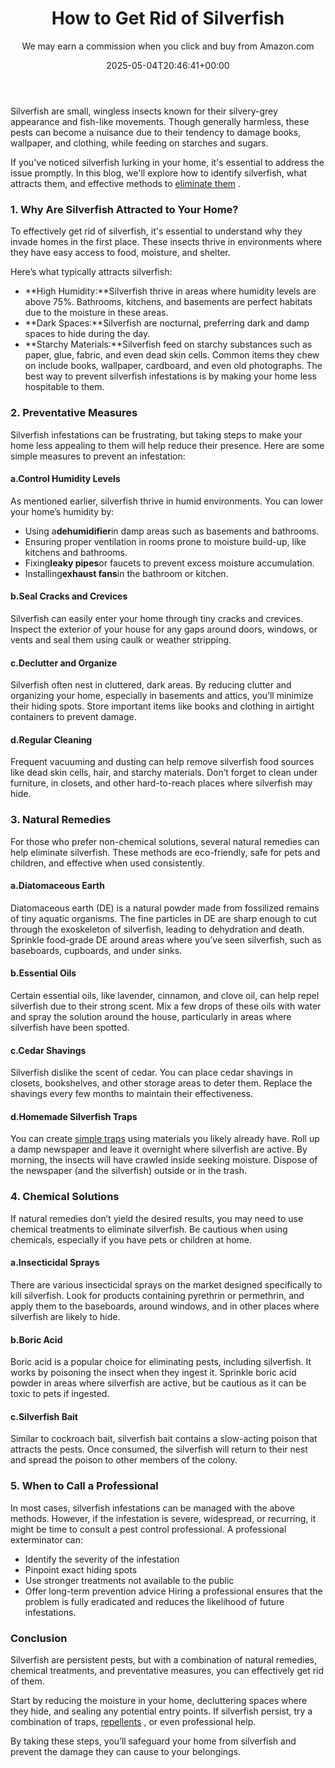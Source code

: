 ﻿---
author: We may earn a commission when you click and buy from Amazon.com
layout: post
title: How to Get Rid of Silverfish
date: '2025-05-04T20:46:41+00:00'
categories:
- Fleas
- Guide
tags: []
slug: /how-to-get-rid-of-silverfish/
lastmod: 2025-05-07T12:21:27+03:00
---

Silverfish are small, wingless insects known for their silvery-grey appearance and fish-like movements. Though generally harmless, these pests can become a nuisance due to their tendency to damage books, wallpaper, and clothing, while feeding on starches and sugars.

If you've noticed silverfish lurking in your home, it's essential to address the issue promptly. In this blog, we'll explore how to identify silverfish, what attracts them, and effective methods to
[eliminate them](https://pestpolicy.com/best-silverfish-killer/)
.
### 1. Why Are Silverfish Attracted to Your Home?
To effectively get rid of silverfish, it's essential to understand why they invade homes in the first place. These insects thrive in environments where they have easy access to food, moisture, and shelter.

Here’s what typically attracts silverfish:
- **High Humidity:**Silverfish thrive in areas where humidity levels are above 75%. Bathrooms, kitchens, and basements are perfect habitats due to the moisture in these areas.
- **Dark Spaces:**Silverfish are nocturnal, preferring dark and damp spaces to hide during the day.
- **Starchy Materials:**Silverfish feed on starchy substances such as paper, glue, fabric, and even dead skin cells. Common items they chew on include books, wallpaper, cardboard, and even old photographs.
The best way to prevent silverfish infestations is by making your home less hospitable to them.
### 2. Preventative Measures
Silverfish infestations can be frustrating, but taking steps to make your home less appealing to them will help reduce their presence. Here are some simple measures to prevent an infestation:
#### a.**Control Humidity Levels**
As mentioned earlier, silverfish thrive in humid environments. You can lower your home’s humidity by:
- Using a**dehumidifier**in damp areas such as basements and bathrooms.
- Ensuring proper ventilation in rooms prone to moisture build-up, like kitchens and bathrooms.
- Fixing**leaky pipes**or faucets to prevent excess moisture accumulation.
- Installing**exhaust fans**in the bathroom or kitchen.
#### b.**Seal Cracks and Crevices**
Silverfish can easily enter your home through tiny cracks and crevices. Inspect the exterior of your house for any gaps around doors, windows, or vents and seal them using caulk or weather stripping.
#### c.**Declutter and Organize**
Silverfish often nest in cluttered, dark areas. By reducing clutter and organizing your home, especially in basements and attics, you’ll minimize their hiding spots. Store important items like books and clothing in airtight containers to prevent damage.
#### d.**Regular Cleaning**
Frequent vacuuming and dusting can help remove silverfish food sources like dead skin cells, hair, and starchy materials. Don’t forget to clean under furniture, in closets, and other hard-to-reach places where silverfish may hide.
### 3. Natural Remedies
For those who prefer non-chemical solutions, several natural remedies can help eliminate silverfish. These methods are eco-friendly, safe for pets and children, and effective when used consistently.
#### a.**Diatomaceous Earth**
Diatomaceous earth (DE) is a natural powder made from fossilized remains of tiny aquatic organisms. The fine particles in DE are sharp enough to cut through the exoskeleton of silverfish, leading to dehydration and death. Sprinkle food-grade DE around areas where you’ve seen silverfish, such as baseboards, cupboards, and under sinks.
#### b.**Essential Oils**
Certain essential oils, like lavender, cinnamon, and clove oil, can help repel silverfish due to their strong scent. Mix a few drops of these oils with water and spray the solution around the house, particularly in areas where silverfish have been spotted.
#### c.**Cedar Shavings**
Silverfish dislike the scent of cedar. You can place cedar shavings in closets, bookshelves, and other storage areas to deter them. Replace the shavings every few months to maintain their effectiveness.
#### d.**Homemade Silverfish Traps**
You can create
[simple traps](https://pestpolicy.com/best-silverfish-traps/)
using materials you likely already have. Roll up a damp newspaper and leave it overnight where silverfish are active. By morning, the insects will have crawled inside seeking moisture. Dispose of the newspaper (and the silverfish) outside or in the trash.
### 4. Chemical Solutions
If natural remedies don’t yield the desired results, you may need to use chemical treatments to eliminate silverfish. Be cautious when using chemicals, especially if you have pets or children at home.
#### a.**Insecticidal Sprays**
There are various insecticidal sprays on the market designed specifically to kill silverfish. Look for products containing pyrethrin or permethrin, and apply them to the baseboards, around windows, and in other places where silverfish are likely to hide.
#### b.**Boric Acid**
Boric acid is a popular choice for eliminating pests, including silverfish. It works by poisoning the insect when they ingest it. Sprinkle boric acid powder in areas where silverfish are active, but be cautious as it can be toxic to pets if ingested.
#### c.**Silverfish Bait**
Similar to cockroach bait, silverfish bait contains a slow-acting poison that attracts the pests. Once consumed, the silverfish will return to their nest and spread the poison to other members of the colony.
### 5. When to Call a Professional
In most cases, silverfish infestations can be managed with the above methods. However, if the infestation is severe, widespread, or recurring, it might be time to consult a pest control professional. A professional exterminator can:
- Identify the severity of the infestation
- Pinpoint exact hiding spots
- Use stronger treatments not available to the public
- Offer long-term prevention advice
Hiring a professional ensures that the problem is fully eradicated and reduces the likelihood of future infestations.
### Conclusion
Silverfish are persistent pests, but with a combination of natural remedies, chemical treatments, and preventative measures, you can effectively get rid of them.

Start by reducing the moisture in your home, decluttering spaces where they hide, and sealing any potential entry points. If silverfish persist, try a combination of traps,
[repellents](https://pestpolicy.com/best-silverfish-repellent/)
, or even professional help.

By taking these steps, you’ll safeguard your home from silverfish and prevent the damage they can cause to your belongings.